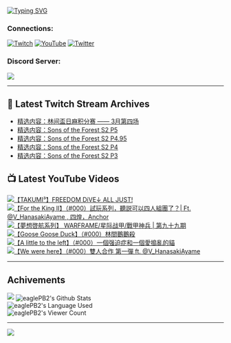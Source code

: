 <!--### Hello people, I'm EaglePB2 - The one who building something for fun 👋
Thank you for standby for this profile.   
The purpose of this profile is coming soon.   
You may come back later, as you wish if this readme.md is updated.   -->

<a href="https://git.io/typing-svg"><img src="https://readme-typing-svg.herokuapp.com?font=Fira+Code&duration=1000&pause=5000&vCenter=true&random=false&width=500&lines=%F0%9F%91%8B+Hello+Everyone%2C+I'm+EaglePB2.;%F0%9F%99%87+Thank+you+for+stopping+by+my+profile.+;%F0%9F%94%AD+%3D%3D%3D%3D+%F0%9F%94%AD;%F0%9F%91%8B+%E4%BD%A0%E5%A5%BD%EF%BC%8C%E6%AD%A1%E8%BF%8E%E4%BE%86%E5%88%B0%E6%88%91%E7%9A%84%E4%BB%A3%E7%A2%BC%E5%BA%AB%E3%80%82;%F0%9F%99%87+%E6%84%9F%E8%AC%9D%E5%89%8D%E4%BE%86%E5%8F%83%E8%A7%80%E5%B0%8F%E5%B1%8B+owo~" alt="Typing SVG" /></a>

### Connections:

[![Twitch](https://img.shields.io/badge/Twitch-9347FF?style=flat-square&logo=twitch&logoColor=white)](https://www.twitch.tv/eaglepb2)
[![YouTube](https://img.shields.io/badge/YouTube-%23FF0000.svg?style=flat-square&logo=YouTube&logoColor=white)](https://www.youtube.com/eaglepb2)
[![Twitter](https://img.shields.io/badge/Twitter-%231DA1F2.svg?style=flat-square&logo=Twitter&logoColor=white)](https://twitter.com/eaglepb2)

### Discord Server:

[![](https://invidget.switchblade.xyz/qKrub9b?theme=dark&language=ch)](https://discord.gg/qKrub9b)

---

## 👾 Latest Twitch Stream Archives
<!-- TWITCH:START -->
- [精选内容：林间盃日麻积分赛 —— 3月第四场](https://www.twitch.tv/videos/2107423237)
- [精选内容：Sons of the Forest S2 P5](https://www.twitch.tv/videos/2107422956)
- [精选内容：Sons of the Forest S2 P4.95](https://www.twitch.tv/videos/2107422703)
- [精选内容：Sons of the Forest S2 P4](https://www.twitch.tv/videos/2107422460)
- [精选内容：Sons of the Forest S2 P3](https://www.twitch.tv/videos/2107422260)
<!-- TWITCH:END -->



## 📺 Latest YouTube Videos
<!-- YOUTUBE:START -->
<!-- YOUTUBE:END -->

<!-- BEGIN YOUTUBE-CARDS -->
<a href="https://www.youtube.com/watch?v=zk3YTMf3-EI">
  <picture>
    <source media="(prefers-color-scheme: dark)" srcset="https://ytcards.demolab.com/?id=zk3YTMf3-EI&title=%E3%80%90TAKUMI%C2%B3%E3%80%91FREEDOM+DiVE%E2%86%93+ALL+JUST%21&lang=zh&timestamp=1711969250&background_color=%230d1117&title_color=%23ffffff&stats_color=%23dedede&max_title_lines=1&width=250&border_radius=5&duration=165">
    <img src="https://ytcards.demolab.com/?id=zk3YTMf3-EI&title=%E3%80%90TAKUMI%C2%B3%E3%80%91FREEDOM+DiVE%E2%86%93+ALL+JUST%21&lang=zh&timestamp=1711969250&background_color=%23ffffff&title_color=%2324292f&stats_color=%2357606a&max_title_lines=1&width=250&border_radius=5&duration=165" alt="【TAKUMI³】FREEDOM DiVE↓ ALL JUST!" title="【TAKUMI³】FREEDOM DiVE↓ ALL JUST!">
  </picture>
</a>
<a href="https://www.youtube.com/watch?v=56ynLrn-QVw">
  <picture>
    <source media="(prefers-color-scheme: dark)" srcset="https://ytcards.demolab.com/?id=56ynLrn-QVw&title=%E3%80%90For+the+King+II%E3%80%91%EF%BC%88%23000%EF%BC%89%E8%A9%A6%E7%8E%A9%E7%B3%BB%E5%88%97%EF%BC%8C%E8%81%BD%E8%AA%AC%E5%8F%AF%E4%BB%A5%E5%9B%9B%E4%BA%BA%E7%B5%84%E5%9C%98%E4%BA%86%EF%BC%9F%7C+Ft.+%40V_HanasakiAyame+%2C+%E5%9B%9B%E7%85%8C%EF%BC%8CAnchor&lang=zh&timestamp=1711950702&background_color=%230d1117&title_color=%23ffffff&stats_color=%23dedede&max_title_lines=1&width=250&border_radius=5&duration=11697">
    <img src="https://ytcards.demolab.com/?id=56ynLrn-QVw&title=%E3%80%90For+the+King+II%E3%80%91%EF%BC%88%23000%EF%BC%89%E8%A9%A6%E7%8E%A9%E7%B3%BB%E5%88%97%EF%BC%8C%E8%81%BD%E8%AA%AC%E5%8F%AF%E4%BB%A5%E5%9B%9B%E4%BA%BA%E7%B5%84%E5%9C%98%E4%BA%86%EF%BC%9F%7C+Ft.+%40V_HanasakiAyame+%2C+%E5%9B%9B%E7%85%8C%EF%BC%8CAnchor&lang=zh&timestamp=1711950702&background_color=%23ffffff&title_color=%2324292f&stats_color=%2357606a&max_title_lines=1&width=250&border_radius=5&duration=11697" alt="【For the King II】（#000）試玩系列，聽説可以四人組團了？| Ft. @V_HanasakiAyame , 四煌，Anchor" title="【For the King II】（#000）試玩系列，聽説可以四人組團了？| Ft. @V_HanasakiAyame , 四煌，Anchor">
  </picture>
</a>
<a href="https://www.youtube.com/watch?v=0GeivYkXDzU">
  <picture>
    <source media="(prefers-color-scheme: dark)" srcset="https://ytcards.demolab.com/?id=0GeivYkXDzU&title=%E3%80%90%E5%A4%A2%E6%83%B3%E5%95%93%E8%88%AA%E7%B3%BB%E5%88%97%E3%80%91+WARFRAME%2F%E6%98%9F%E9%99%85%E6%88%98%E7%94%B2%2F%E6%88%B0%E7%94%B2%E7%A5%9E%E5%85%B5+%7C+%E7%AC%AC%E4%B9%9D%E5%8D%81%E4%B9%9D%E6%9C%9F&lang=zh&timestamp=1711879718&background_color=%230d1117&title_color=%23ffffff&stats_color=%23dedede&max_title_lines=1&width=250&border_radius=5&duration=16687">
    <img src="https://ytcards.demolab.com/?id=0GeivYkXDzU&title=%E3%80%90%E5%A4%A2%E6%83%B3%E5%95%93%E8%88%AA%E7%B3%BB%E5%88%97%E3%80%91+WARFRAME%2F%E6%98%9F%E9%99%85%E6%88%98%E7%94%B2%2F%E6%88%B0%E7%94%B2%E7%A5%9E%E5%85%B5+%7C+%E7%AC%AC%E4%B9%9D%E5%8D%81%E4%B9%9D%E6%9C%9F&lang=zh&timestamp=1711879718&background_color=%23ffffff&title_color=%2324292f&stats_color=%2357606a&max_title_lines=1&width=250&border_radius=5&duration=16687" alt="【夢想啓航系列】 WARFRAME/星际战甲/戰甲神兵 | 第九十九期" title="【夢想啓航系列】 WARFRAME/星际战甲/戰甲神兵 | 第九十九期">
  </picture>
</a>
<a href="https://www.youtube.com/watch?v=tIbElMfN8hY">
  <picture>
    <source media="(prefers-color-scheme: dark)" srcset="https://ytcards.demolab.com/?id=tIbElMfN8hY&title=%E3%80%90Goose+Goose+Duck%E3%80%91%EF%BC%88%23000%EF%BC%89%E6%9E%97%E9%96%93%E9%B5%9D%E9%B5%9D%E6%AE%BA&lang=zh&timestamp=1711833145&background_color=%230d1117&title_color=%23ffffff&stats_color=%23dedede&max_title_lines=1&width=250&border_radius=5&duration=6296">
    <img src="https://ytcards.demolab.com/?id=tIbElMfN8hY&title=%E3%80%90Goose+Goose+Duck%E3%80%91%EF%BC%88%23000%EF%BC%89%E6%9E%97%E9%96%93%E9%B5%9D%E9%B5%9D%E6%AE%BA&lang=zh&timestamp=1711833145&background_color=%23ffffff&title_color=%2324292f&stats_color=%2357606a&max_title_lines=1&width=250&border_radius=5&duration=6296" alt="【Goose Goose Duck】（#000）林間鵝鵝殺" title="【Goose Goose Duck】（#000）林間鵝鵝殺">
  </picture>
</a>
<a href="https://www.youtube.com/watch?v=hTTbkImI4G0">
  <picture>
    <source media="(prefers-color-scheme: dark)" srcset="https://ytcards.demolab.com/?id=hTTbkImI4G0&title=%E3%80%90A+little+to+the+left%E3%80%91%EF%BC%88%23000%EF%BC%89%E4%B8%80%E5%80%8B%E5%BC%BA%E8%BF%AB%E7%97%87%E5%92%8C%E4%B8%80%E5%80%8B%E6%84%9B%E6%90%97%E4%BA%82%E7%9A%84%E8%B2%93&lang=zh&timestamp=1711684832&background_color=%230d1117&title_color=%23ffffff&stats_color=%23dedede&max_title_lines=1&width=250&border_radius=5&duration=9026">
    <img src="https://ytcards.demolab.com/?id=hTTbkImI4G0&title=%E3%80%90A+little+to+the+left%E3%80%91%EF%BC%88%23000%EF%BC%89%E4%B8%80%E5%80%8B%E5%BC%BA%E8%BF%AB%E7%97%87%E5%92%8C%E4%B8%80%E5%80%8B%E6%84%9B%E6%90%97%E4%BA%82%E7%9A%84%E8%B2%93&lang=zh&timestamp=1711684832&background_color=%23ffffff&title_color=%2324292f&stats_color=%2357606a&max_title_lines=1&width=250&border_radius=5&duration=9026" alt="【A little to the left】（#000）一個强迫症和一個愛搗亂的貓" title="【A little to the left】（#000）一個强迫症和一個愛搗亂的貓">
  </picture>
</a>
<a href="https://www.youtube.com/watch?v=Ocd07Hrp_6s">
  <picture>
    <source media="(prefers-color-scheme: dark)" srcset="https://ytcards.demolab.com/?id=Ocd07Hrp_6s&title=%E3%80%90We+were+here%E3%80%91%EF%BC%88%23000%EF%BC%89%E9%9B%99%E4%BA%BA%E5%90%88%E4%BD%9C+%E7%AC%AC%E4%B8%80%E5%BD%88+ft.+%40V_HanasakiAyame&lang=zh&timestamp=1711641152&background_color=%230d1117&title_color=%23ffffff&stats_color=%23dedede&max_title_lines=1&width=250&border_radius=5&duration=4853">
    <img src="https://ytcards.demolab.com/?id=Ocd07Hrp_6s&title=%E3%80%90We+were+here%E3%80%91%EF%BC%88%23000%EF%BC%89%E9%9B%99%E4%BA%BA%E5%90%88%E4%BD%9C+%E7%AC%AC%E4%B8%80%E5%BD%88+ft.+%40V_HanasakiAyame&lang=zh&timestamp=1711641152&background_color=%23ffffff&title_color=%2324292f&stats_color=%2357606a&max_title_lines=1&width=250&border_radius=5&duration=4853" alt="【We were here】（#000）雙人合作 第一彈 ft. @V_HanasakiAyame" title="【We were here】（#000）雙人合作 第一彈 ft. @V_HanasakiAyame">
  </picture>
</a>
<!-- END YOUTUBE-CARDS -->

---

## Achivements
[![](https://github-profile-trophy.vercel.app/?username=eaglepb2&theme=monokai&no-bg=true&&title=Repositories,Issues,Commit,MultiLanguage)](https://github.com/anuraghazra/github-readme-stats)
<img align="center" alt="eaglePB2's Github Stats" src="https://github-readme-stats.vercel.app/api?username=eaglePB2&show_icons=true&hide_border=true&theme=merko" />
<br>
<img align="center" alt="eaglePB2's Language Used" src="https://github-readme-stats.vercel.app/api/top-langs/?username=eaglePB2&show_icons=true&hide_border=true&theme=merko&layout=compact&langs_count=8" />
<br>
<img align="center" alt="eaglePB2's Viewer Count" src="https://visitcount.itsvg.in/api?id=eaglepb2&label=Profile%20Views&color=3&icon=5&pretty=true" />

<hr>

<!-- RANDOMQUOTE:START -->
![](https://quotes-github-readme.vercel.app/api?type=horizontal&theme=merko)
<!-- RANDOMQUOTE:END -->


<!--
       _____   _   _   _____       _____   _   _   ____   
      |_   _| | | | | |  ___|     |  ___| | \ | | |  _  \  
        | |   | |_| | | |___      | |___  |  \| | | | | | 
        | |   |  _  | |  ___|     |  ___| |     | | | | | 
        | |   | | | | | |___      | |___  | |\  | | |_| | 
        |_|   |_| |_| |_____|     |_____| |_| \_| |____ / 
      
-->
